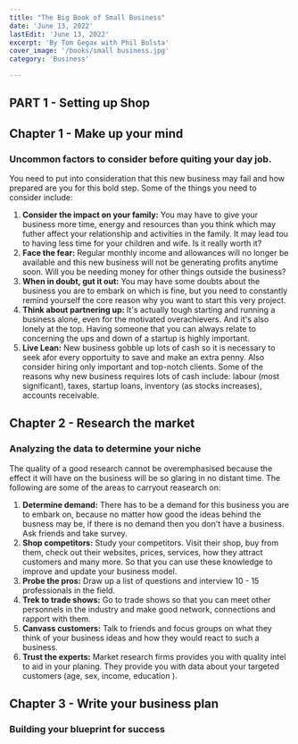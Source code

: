```yaml
---
title: "The Big Book of Small Business"
date: 'June 13, 2022'
lastEdit: 'June 13, 2022'
excerpt: 'By Tom Gegax with Phil Bolsta'
cover_image: '/books/small business.jpg'
category: 'Business'

---
```


## PART 1 - Setting up Shop
## Chapter 1 - Make up your mind
### Uncommon factors to consider before quiting your day job.

You need to put into consideration that this new business may fail and how prepared are
you for this bold step. Some of the things you need to consider include:
1. **Consider the impact on your family:** You may have to give your business more time, 
   energy and resources than you think which may futher affect your relationship and activities in the 
   family. It may lead tou to having less time for your children and wife. Is it really worth it?
2. **Face the fear:** Regular monthly income and allowances will no longer be available and this 
   new business will not be generating profits anytime soon. Will you be needing money for 
   other things outside the business?
3. **When in doubt, gut it out:** You may have some doubts about the business you are to 
   embark on which is fine, but you need to constantly remind yourself the core reason why you 
   want to start this very project.
4. **Think about partnering up:** It's actually tough starting and running a business alone, even 
   for the motivated overachievers. And it's also lonely at the top. Having someone that you can
    always relate to concerning the ups and down of a startup is highly important.
5. **Live Lean:** New business gobble up lots of cash so it is necessary to seek afor 
   every opportuity to save and make an extra penny. Also consider hiring only important and top-notch
   clients. Some of the reasons why new business requires lots of cash include: labour (most significant), 
   taxes, startup loans, inventory (as stocks increases), accounts receivable.
  
## Chapter 2 - Research the market
### Analyzing the data to determine your niche

The quality of a good research cannot be overemphasised because the effect it will have on the business
will be so glaring in no distant time. The following are some of the areas to carryout reasearch on:
1. **Determine demand:** There has to be a demand for this business you are to embark on, because 
   no matter how good the ideas behind the busness may be, if there is no demand then you don't have a 
   business. Ask friends and take survey.
2. **Shop competitors:** Study your competitors. Visit their shop, buy from them, check out their 
   websites, prices, services, how they attract customers and many more. So that you can use these 
   knowledge to improve and update your business model.
3. **Probe the pros:** Draw up a list of questions and interview 10 - 15 professionals in the field.
4. **Trek to trade shows:** Go to trade shows so that you can meet other personnels in the industry and 
   make good network, connections and rapport with them. 
5. **Canvass customers:** Talk to friends and focus groups on what they think of your business ideas and
   how they would react to such a business.
6. **Trust the experts:** Market research firms provides you with quality intel to aid in your planing. 
   They provide you with data about your targeted customers (age, sex, income, education ).

## Chapter 3 - Write your business plan
### Building your blueprint for success
